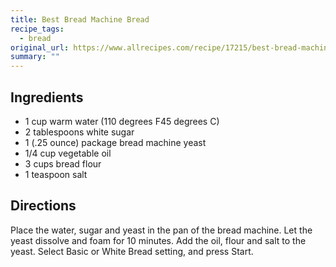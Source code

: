 ```yaml
---
title: Best Bread Machine Bread
recipe_tags:
  - bread
original_url: https://www.allrecipes.com/recipe/17215/best-bread-machine-bread/
summary: ""
---
```

## Ingredients

* 1 cup warm water (110 degrees F45 degrees C)
* 2 tablespoons white sugar
* 1 (.25 ounce) package bread machine yeast
* 1/4 cup vegetable oil
* 3 cups bread flour
* 1 teaspoon salt

## Directions

Place the water, sugar and yeast in the pan of the bread machine. Let the yeast dissolve and foam for 10 minutes. Add the oil, flour and salt to the yeast. Select Basic or White Bread setting, and press Start.
